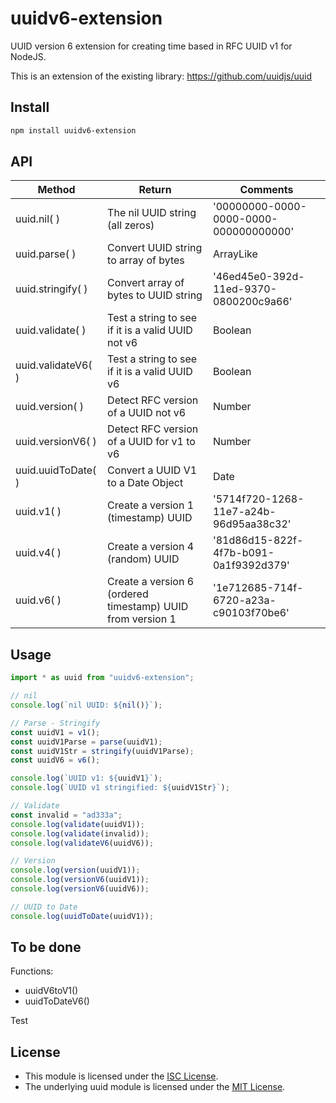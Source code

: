 # uuidv6-extension

UUID version 6 extension for creating time based in RFC UUID v1 for NodeJS.

This is an extension of the existing library: <https://github.com/uuidjs/uuid>

## Install

```bash
npm install uuidv6-extension
```

## API

| Method             | Return                                                     | Comments                               |
| ------------------ | ---------------------------------------------------------- | -------------------------------------- |
| uuid.nil( )        | The nil UUID string (all zeros)                            | '00000000-0000-0000-0000-000000000000' |
| uuid.parse( )      | Convert UUID string to array of bytes                      | ArrayLike<number>                      |
| uuid.stringify( )  | Convert array of bytes to UUID string                      | '46ed45e0-392d-11ed-9370-0800200c9a66' |
| uuid.validate( )   | Test a string to see if it is a valid UUID not v6          | Boolean                                |
| uuid.validateV6( ) | Test a string to see if it is a valid UUID v6              | Boolean                                |
| uuid.version( )    | Detect RFC version of a UUID not v6                        | Number                                 |
| uuid.versionV6( )  | Detect RFC version of a UUID for v1 to v6                  | Number                                 |
| uuid.uuidToDate( ) | Convert a UUID V1 to a Date Object                         | Date                                   |
| uuid.v1( )         | Create a version 1 (timestamp) UUID                        | '5714f720-1268-11e7-a24b-96d95aa38c32' |
| uuid.v4( )         | Create a version 4 (random) UUID                           | '81d86d15-822f-4f7b-b091-0a1f9392d379' |
| uuid.v6( )         | Create a version 6 (ordered timestamp) UUID from version 1 | '1e712685-714f-6720-a23a-c90103f70be6' |

## Usage

```ts
import * as uuid from "uuidv6-extension";

// nil
console.log(`nil UUID: ${nil()}`);

// Parse - Stringify
const uuidV1 = v1();
const uuidV1Parse = parse(uuidV1);
const uuidV1Str = stringify(uuidV1Parse);
const uuidV6 = v6();

console.log(`UUID v1: ${uuidV1}`);
console.log(`UUID v1 stringified: ${uuidV1Str}`);

// Validate
const invalid = "ad333a";
console.log(validate(uuidV1));
console.log(validate(invalid));
console.log(validateV6(uuidV6));

// Version
console.log(version(uuidV1));
console.log(versionV6(uuidV1));
console.log(versionV6(uuidV6));

// UUID to Date
console.log(uuidToDate(uuidV1));
```

## To be done

Functions:

- uuidV6toV1()
- uuidToDateV6()

Test

## License

- This module is licensed under the [ISC License](https://github.com/kurttheviking/uuid-with-v6-js/blob/master/LICENSE).
- The underlying uuid module is licensed under the [MIT License](https://github.com/kelektiv/node-uuid/blob/master/LICENSE.md).
